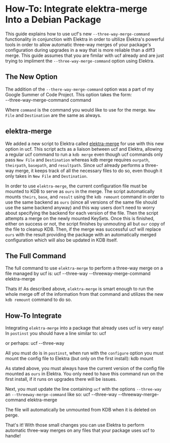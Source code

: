 # How-To: Integrate elektra-merge Into a Debian Package #

This guide explains how to use ucf's new `--three-way-merge-command` functionality in
conjunction with Elektra in order to ultilize Elektra's powerful tools in order to allow
automatic three-way merges of your package's configuration during upgrades in a way
that is more reliable than a diff3 merge.  This guide assumes that you are fimilar with
ucf already and are just trying to impliment the `--three-way-merge-command` option
using Elektra.

## The New Option ##

The addition of the `--there-way-merge-command` option was a part of my Google
Summer of Code Project. This option takes the form:  
	--three-way-merge-command command  <New File> <Destination>
	
Where `command` is the command you would like to use for the merge. `New File` and
`Destination` are the same as always. 

## elektra-merge ##

We added a new script to Elektra called [elektra-merge](script/elektra-merge) for use with
this new option in ucf. This script acts as a liaison between ucf and Elektra, allowing a regular
ucf command to run a `kdb merge` even though ucf commands only pass `New File` and 
`Destination` whereas kdb merge requires `ourpath`, `theirpath`, `basepath`, and `resultpath`.
Since ucf already performs a three-way merge, it keeps track of all the necessary files to do
so, even though it only takes in `New File` and `Destination`. 

In order to use `elektra-merge`, the current configuration file must be mounted to KDB to
serve as `ours` in the merge. The script automatically mounts `theirs`, `base`, and `result` 
using the `kdb remount` command in order to use the same backend as `ours` (since all versions
of the same file should use the same backend anyway) and this way users don't need to worry
about specifying the backend for each version of the file. Then the script attempts a merge 
on the newly mounted KeySets. Once this is finished, either on success or not, the script finishes
by unmouting all but `our` copy of the file to cleanup KDB. Then, if the merge was successful ucf
will replace `ours` with the result providing the package with an automatically merged 
configuration which will also be updated in KDB itself. 

## The Full Command ##

The full command to use `elektra-merge` to perform a three-way merge on a file managed
by ucf is:
	ucf --three-way --threeway-merge-command elektra-merge <New File> <Destination>
	
Thats it! As described above, `elektra-merge` is smart enough to run the whole merge off
of the information from that command and utilizes the new `kdb remount` command to
do so. 

## How-To Integrate ##

Integrating `elektra-merge` into a package that already uses ucf is very easy! In `postinst` you
should have a line similar to:
	ucf <New File> <Destination>
	
or perhaps:
	ucf --three-way <New File> <Destination>
	
All you must do is in `postinst`, when run with the `configure` option you must mount the
config file to Elektra (but only on the first install):
	kdb mount <New File> <Mouting Destination> <Backend>
	
As stated above, you must always have the current version of the config file mounted as `ours` in Elektra. You only
need to have this command run on the first install, if it runs on upgrades there will be issues.

Next, you must update the line containing `ucf` with the options `--three-way` an `--threeway-merge-command` like so:
	ucf --three-way --threeway-merge-command elektra-merge <New File> <Destination>
	
The file will automatically be unmounted from KDB when it is deleted on perge. 

That's it! With those small changes you can use Elektra to perform automatic three-way merges on any files
that your package uses ucf to handle!